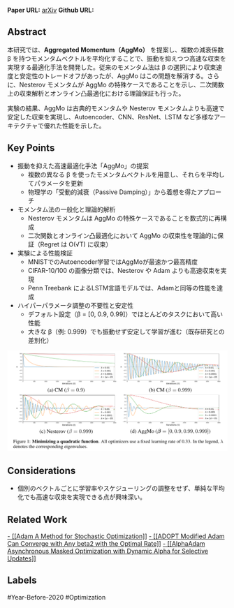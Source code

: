 **Paper URL:** [arXiv](https://arxiv.org/abs/1804.00325)
**Github URL:** 


## Abstract
本研究では、**Aggregated Momentum（AggMo）** を提案し、複数の減衰係数 β を持つモメンタムベクトルを平均化することで、振動を抑えつつ高速な収束を実現する最適化手法を開発した。従来のモメンタム法は β の選択により収束速度と安定性のトレードオフがあったが、AggMo はこの問題を解消する。さらに、Nesterov モメンタムが AggMo の特殊ケースであることを示し、二次関数上の収束解析とオンライン凸最適化における理論保証も行った。

実験の結果、AggMo は古典的モメンタムや Nesterov モメンタムよりも高速で安定した収束を実現し、Autoencoder、CNN、ResNet、LSTM など多様なアーキテクチャで優れた性能を示した。


## Key Points
- 振動を抑えた高速最適化手法「AggMo」の提案
    - 複数の異なる β を使ったモメンタムベクトルを用意し、それらを平均してパラメータを更新
    - 物理学の「受動的減衰（Passive Damping）」から着想を得たアプローチ
- モメンタム法の一般化と理論的解析
    - Nesterov モメンタムは AggMo の特殊ケースであることを数式的に再構成
    - 二次関数とオンライン凸最適化において AggMo の収束性を理論的に保証（Regret は O(√T) に収束）
- 実験による性能検証
    - MNISTでのAutoencoder学習ではAggMoが最速かつ最高精度
    - CIFAR-10/100 の画像分類では、Nesterov や Adam よりも高速収束を実現
    - Penn Treebank によるLSTM言語モデルでは、Adamと同等の性能を達成
- ハイパーパラメータ調整の不要性と安定性
    - デフォルト設定（β = [0, 0.9, 0.99]）でほとんどのタスクにおいて高い性能
    - 大きな β（例: 0.999）でも振動せず安定して学習が進む（既存研究との差別化）

![Image](https://raw.githubusercontent.com/genga6/paper-notes/main/images/AGGREGATED_MOMENTUM_STABILITY_THROUGH_PASSIVE_DAMPING_1.png)


## Considerations
- 個別のベクトルごとに学習率やスケジューリングの調整をせず、単純な平均化でも高速な収束を実現できる点が興味深い。


## Related Work 
[- [[Adam A Method for Stochastic Optimization]]](https://arxiv.org/abs/1412.6980)
[- [[ADOPT Modified Adam Can Converge with Any beta2 with the Optimal Rate]]](https://arxiv.org/abs/2411.02853)
[- [[AlphaAdam Asynchronous Masked Optimization with Dynamic Alpha for Selective Updates]]](https://arxiv.org/abs/2501.18094)


## Labels
#Year-Before-2020 #Optimization 